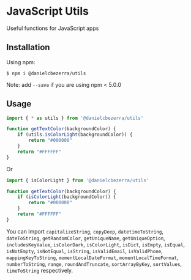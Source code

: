 # JavaScript Utils
Useful functions for JavaScript apps

## Installation
Using npm:
```shell
$ npm i @danielcbezerra/utils
```
Note: add `--save` if you are using npm < 5.0.0

## Usage
```js
import { * as utils } from '@danielcbezerra/utils'

function getTextColor(backgroundColor) {
    if (utils.isColorLight(backgroundColor)) {
        return "#000000"
    }
    return "#FFFFFF"
}
```
Or
```js
import { isColorLight } from '@danielcbezerra/utils'

function getTextColor(backgroundColor) {
    if (isColorLight(backgroundColor)) {
        return "#000000"
    }
    return "#FFFFFF"
}
```
You can import `capitalizeString`, `copyDeep`, `datetimeToString`, `dateToString`, `getRandomColor`, `getUniqueName`, `getUniqueOption`, `includesKeyValue`, `isColorDark`, `isColorLight`, `isDict`, `isEmpty`, `isEqual`, `isNotEmpty`, `isNotEqual`, `isString`, `isValidEmail`, `isValidPhone`, `mappingKeyToString`, `momentLocalDateFormat`, `momentLocalTimeFormat`, `numberToString`, `range`, `roundAndTruncate`, `sortArrayByKey`, `sortValues`, `timeToString` respectively.

